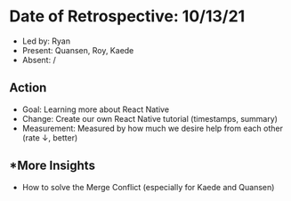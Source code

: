 # Date of Retrospective: 10/13/21

* Led by: Ryan
* Present: Quansen, Roy, Kaede
* Absent: /

## Action

* Goal: Learning more about React Native
* Change: Create our own React Native tutorial (timestamps, summary)
* Measurement: Measured by how much we desire help from each other (rate $\downarrow$, better)

## *More Insights

* How to solve the Merge Conflict (especially for Kaede and Quansen)

  
